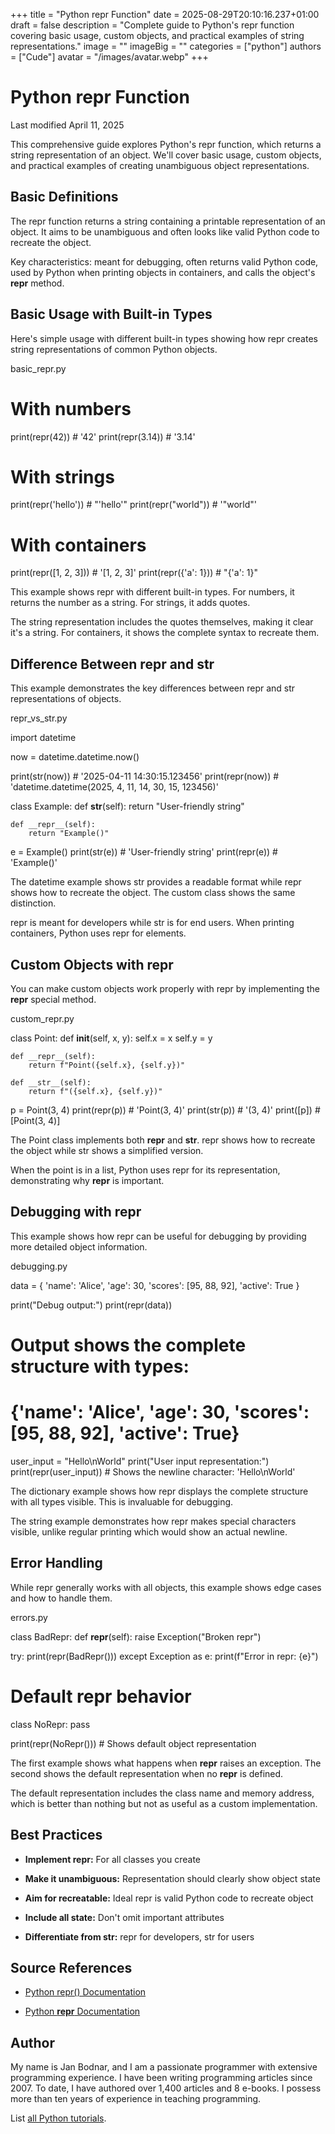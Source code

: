 +++
title = "Python repr Function"
date = 2025-08-29T20:10:16.237+01:00
draft = false
description = "Complete guide to Python's repr function covering basic usage, custom objects, and practical examples of string representations."
image = ""
imageBig = ""
categories = ["python"]
authors = ["Cude"]
avatar = "/images/avatar.webp"
+++

# Python repr Function

Last modified April 11, 2025

This comprehensive guide explores Python's repr function, which
returns a string representation of an object. We'll cover basic usage, custom
objects, and practical examples of creating unambiguous object representations.

## Basic Definitions

The repr function returns a string containing a printable
representation of an object. It aims to be unambiguous and often looks like
valid Python code to recreate the object.

Key characteristics: meant for debugging, often returns valid Python code,
used by Python when printing objects in containers, and calls the object's
__repr__ method.

## Basic Usage with Built-in Types

Here's simple usage with different built-in types showing how repr
creates string representations of common Python objects.

basic_repr.py
  

# With numbers
print(repr(42))       # '42'
print(repr(3.14))      # '3.14'

# With strings
print(repr('hello'))   # "'hello'"
print(repr("world"))   # '"world"'

# With containers
print(repr([1, 2, 3])) # '[1, 2, 3]'
print(repr({'a': 1}))  # "{'a': 1}"

This example shows repr with different built-in types. For
numbers, it returns the number as a string. For strings, it adds quotes.

The string representation includes the quotes themselves, making it clear
it's a string. For containers, it shows the complete syntax to recreate them.

## Difference Between repr and str

This example demonstrates the key differences between repr and
str representations of objects.

repr_vs_str.py
  

import datetime

now = datetime.datetime.now()

print(str(now))   # '2025-04-11 14:30:15.123456'
print(repr(now))  # 'datetime.datetime(2025, 4, 11, 14, 30, 15, 123456)'

class Example:
    def __str__(self):
        return "User-friendly string"
    
    def __repr__(self):
        return "Example()"

e = Example()
print(str(e))   # 'User-friendly string'
print(repr(e))  # 'Example()'

The datetime example shows str provides a readable format while
repr shows how to recreate the object. The custom class shows
the same distinction.

repr is meant for developers while str is for end
users. When printing containers, Python uses repr for elements.

## Custom Objects with __repr__

You can make custom objects work properly with repr by
implementing the __repr__ special method.

custom_repr.py
  

class Point:
    def __init__(self, x, y):
        self.x = x
        self.y = y
    
    def __repr__(self):
        return f"Point({self.x}, {self.y})"
    
    def __str__(self):
        return f"({self.x}, {self.y})"

p = Point(3, 4)
print(repr(p))  # 'Point(3, 4)'
print(str(p))   # '(3, 4)'
print([p])      # [Point(3, 4)]

The Point class implements both __repr__ and __str__.
repr shows how to recreate the object while str
shows a simplified version.

When the point is in a list, Python uses repr for its
representation, demonstrating why __repr__ is important.

## Debugging with repr

This example shows how repr can be useful for debugging by
providing more detailed object information.

debugging.py
  

data = {
    'name': 'Alice',
    'age': 30,
    'scores': [95, 88, 92],
    'active': True
}

print("Debug output:")
print(repr(data))

# Output shows the complete structure with types:
# {'name': 'Alice', 'age': 30, 'scores': [95, 88, 92], 'active': True}

user_input = "Hello\nWorld"
print("User input representation:")
print(repr(user_input))  # Shows the newline character: 'Hello\nWorld'

The dictionary example shows how repr displays the complete
structure with all types visible. This is invaluable for debugging.

The string example demonstrates how repr makes special characters
visible, unlike regular printing which would show an actual newline.

## Error Handling

While repr generally works with all objects, this example shows
edge cases and how to handle them.

errors.py
  

class BadRepr:
    def __repr__(self):
        raise Exception("Broken repr")

try:
    print(repr(BadRepr()))
except Exception as e:
    print(f"Error in repr: {e}")

# Default repr behavior
class NoRepr:
    pass

print(repr(NoRepr()))  # Shows default object representation

The first example shows what happens when __repr__ raises an
exception. The second shows the default representation when no __repr__
is defined.

The default representation includes the class name and memory address, which
is better than nothing but not as useful as a custom implementation.

## Best Practices

- **Implement __repr__:** For all classes you create

- **Make it unambiguous:** Representation should clearly show object state

- **Aim for recreatable:** Ideal repr is valid Python code to recreate object

- **Include all state:** Don't omit important attributes

- **Differentiate from str:** repr for developers, str for users

## Source References

- [Python repr() Documentation](https://docs.python.org/3/library/functions.html#repr)

- [Python __repr__ Documentation](https://docs.python.org/3/reference/datamodel.html#object.__repr__)

## Author

My name is Jan Bodnar, and I am a passionate programmer with extensive
programming experience. I have been writing programming articles since 2007.
To date, I have authored over 1,400 articles and 8 e-books. I possess more
than ten years of experience in teaching programming.

List [all Python tutorials](/python/).